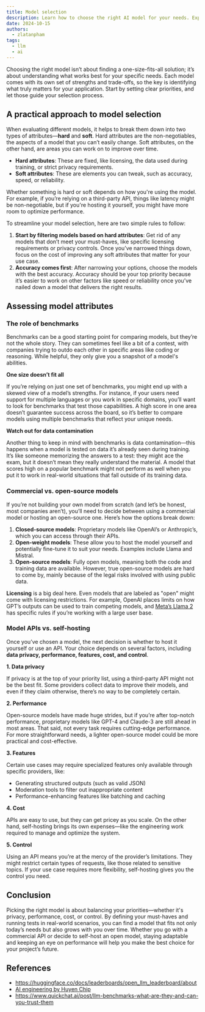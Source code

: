 ```yaml
---
title: Model selection
description: Learn how to choose the right AI model for your needs. Explore key factors like accuracy, privacy, and cost. Compare commercial vs open-source options and API vs self-hosting approaches.
date: 2024-10-15
authors:
  - zlatanpham
tags:
  - llm
  - ai
---
```


Choosing the right model isn’t about finding a one-size-fits-all solution; it’s about understanding what works best for your specific needs. Each model comes with its own set of strengths and trade-offs, so the key is identifying what truly matters for your application. Start by setting clear priorities, and let those guide your selection process.

## A practical approach to model selection

When evaluating different models, it helps to break them down into two types of attributes—**hard** and **soft**. Hard attributes are the non-negotiables, the aspects of a model that you can’t easily change. Soft attributes, on the other hand, are areas you can work on to improve over time.

- **Hard attributes**: These are fixed, like licensing, the data used during training, or strict privacy requirements.
- **Soft attributes**: These are elements you can tweak, such as accuracy, speed, or reliability.

Whether something is hard or soft depends on how you're using the model. For example, if you’re relying on a third-party API, things like latency might be non-negotiable, but if you're hosting it yourself, you might have more room to optimize performance.

To streamline your model selection, here are two simple rules to follow:

1. **Start by filtering models based on hard attributes**: Get rid of any models that don’t meet your must-haves, like specific licensing requirements or privacy controls. Once you’ve narrowed things down, focus on the cost of improving any soft attributes that matter for your use case.
2. **Accuracy comes first**: After narrowing your options, choose the models with the best accuracy. Accuracy should be your top priority because it’s easier to work on other factors like speed or reliability once you’ve nailed down a model that delivers the right results.

## Assessing model attributes

### The role of benchmarks

Benchmarks can be a good starting point for comparing models, but they’re not the whole story. They can sometimes feel like a bit of a contest, with companies trying to outdo each other in specific areas like coding or reasoning. While helpful, they only give you a snapshot of a model's abilities.

**One size doesn’t fit all**

If you’re relying on just one set of benchmarks, you might end up with a skewed view of a model’s strengths. For instance, if your users need support for multiple languages or you work in specific domains, you’ll want to look for benchmarks that test those capabilities. A high score in one area doesn’t guarantee success across the board, so it’s better to compare models using multiple benchmarks that reflect your unique needs.

**Watch out for data contamination**

Another thing to keep in mind with benchmarks is data contamination—this happens when a model is tested on data it’s already seen during training. It’s like someone memorizing the answers to a test: they might ace the exam, but it doesn’t mean they really understand the material. A model that scores high on a popular benchmark might not perform as well when you put it to work in real-world situations that fall outside of its training data.

### Commercial vs. open-source models

If you’re not building your own model from scratch (and let’s be honest, most companies aren’t), you’ll need to decide between using a commercial model or hosting an open-source one. Here’s how the options break down:

1. **Closed-source models**: Proprietary models like OpenAI’s or Anthropic’s, which you can access through their APIs.
2. **Open-weight models**: These allow you to host the model yourself and potentially fine-tune it to suit your needs. Examples include Llama and Mistral.
3. **Open-source models**: Fully open models, meaning both the code and training data are available. However, true open-source models are hard to come by, mainly because of the legal risks involved with using public data.

**Licensing** is a big deal here. Even models that are labeled as "open" might come with licensing restrictions. For example, OpenAI places limits on how GPT’s outputs can be used to train competing models, and [Meta’s Llama 2](https://github.com/meta-llama/llama/blob/main/LICENSE#L65-L71) has specific rules if you’re working with a large user base.

### Model APIs vs. self-hosting

Once you’ve chosen a model, the next decision is whether to host it yourself or use an API. Your choice depends on several factors, including **data privacy, performance, features, cost, and control**.

**1. Data privacy**

If privacy is at the top of your priority list, using a third-party API might not be the best fit. Some providers collect data to improve their models, and even if they claim otherwise, there’s no way to be completely certain.

**2. Performance**

Open-source models have made huge strides, but if you’re after top-notch performance, proprietary models like GPT-4 and Claude-3 are still ahead in most areas. That said, not every task requires cutting-edge performance. For more straightforward needs, a lighter open-source model could be more practical and cost-effective.

**3. Features**

Certain use cases may require specialized features only available through specific providers, like:

- Generating structured outputs (such as valid JSON)
- Moderation tools to filter out inappropriate content
- Performance-enhancing features like batching and caching

**4. Cost**

APIs are easy to use, but they can get pricey as you scale. On the other hand, self-hosting brings its own expenses—like the engineering work required to manage and optimize the system.

**5. Control**

Using an API means you’re at the mercy of the provider’s limitations. They might restrict certain types of requests, like those related to sensitive topics. If your use case requires more flexibility, self-hosting gives you the control you need.

## Conclusion

Picking the right model is about balancing your priorities—whether it's privacy, performance, cost, or control. By defining your must-haves and running tests in real-world scenarios, you can find a model that fits not only today’s needs but also grows with you over time. Whether you go with a commercial API or decide to self-host an open model, staying adaptable and keeping an eye on performance will help you make the best choice for your project’s future.

## References

- https://huggingface.co/docs/leaderboards/open_llm_leaderboard/about
- [AI engineering by Huyen Chip](https://www.oreilly.com/library/view/ai-engineering/9781098166298/)
- https://www.quickchat.ai/post/llm-benchmarks-what-are-they-and-can-you-trust-them

